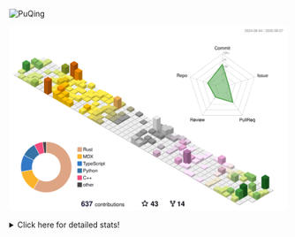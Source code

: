 ![PuQing](https://user-images.githubusercontent.com/27223114/171565019-9a56fae6-b08b-421f-99db-7e830da42371.png)

![](./profile-3d-contrib/profile-season-animate.svg)

<details>
<summary>Click here for detailed stats!</summary>

<!--START_SECTION:waka-->
![Lines of code](https://img.shields.io/badge/From%20Hello%20World%20I%27ve%20Written-2.4%20million%20lines%20of%20code-blue)

**🐱 My GitHub Data** 

> 📦 451.7 kB Used in GitHub's Storage 
 > 
> 🏆 334 Contributions in the Year 2025
 > 
> 🚫 Not Opted to Hire
 > 
> 📜 32 Public Repositories 
 > 
> 🔑 34 Private Repositories 
 > 
**I'm an Early 🐤** 

```text
🌞 Morning                859 commits         ██░░░░░░░░░░░░░░░░░░░░░░░   09.56 % 
🌆 Daytime                3846 commits        ███████████░░░░░░░░░░░░░░   42.81 % 
🌃 Evening                2166 commits        ██████░░░░░░░░░░░░░░░░░░░   24.11 % 
🌙 Night                  2113 commits        ██████░░░░░░░░░░░░░░░░░░░   23.52 % 
```


📊 **This Week I Spent My Time On** 

```text
💬 Programming Languages: 
Python                   2 hrs 39 mins       █████████░░░░░░░░░░░░░░░░   34.85 % 
Swift                    2 hrs 28 mins       ████████░░░░░░░░░░░░░░░░░   32.41 % 
TypeScript               34 mins             ██░░░░░░░░░░░░░░░░░░░░░░░   07.61 % 
Rust                     25 mins             █░░░░░░░░░░░░░░░░░░░░░░░░   05.57 % 
Other                    25 mins             █░░░░░░░░░░░░░░░░░░░░░░░░   05.46 % 

🔥 Editors: 
VS Code                  7 hrs 38 mins       █████████████████████████   100.00 % 

💻 Operating System: 
Linux                    3 hrs 13 mins       ███████████░░░░░░░░░░░░░░   42.21 % 
Mac                      2 hrs 32 mins       ████████░░░░░░░░░░░░░░░░░   33.29 % 
WSL                      1 hr 52 mins        ██████░░░░░░░░░░░░░░░░░░░   24.50 % 
```


<!--END_SECTION:waka-->
</details>
